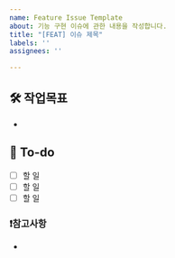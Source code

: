 ```yaml
---
name: Feature Issue Template
about: 기능 구현 이슈에 관한 내용을 작성합니다.
title: "[FEAT] 이슈 제목"
labels: ''
assignees: ''

---
```


## 🛠️ 작업목표
- 

## 📝 To-do
- [ ] 할 일
- [ ] 할 일
- [ ] 할 일

### ❗참고사항
-
